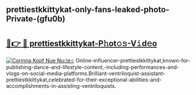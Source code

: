 ## prettiestkkittykat-only-fans​-leaked-photo​-Private-(gfu0b)


# <h2><a href="https://mediaupload.pro?title=prettiestkkittykat&ref=git">🔗👉 🔴 prettiestkkittykat-P𝚑ot𝚘𝚜-V𝚒d𝚎o</a></h2>

[![Corinna Kopf Nue Nu𝚍e𝚜](https://i.imgur.com/0qMVB7G.gif)](https://mediaupload.pro?title=prettiestkkittykat&ref=git)
Online-influencer-prettiestkkittykat,known-for-publishing-dance-and-lifestyle-content,-including-performances-and-vlogs-on-social-media-platforms.Brilliant-ventriloquist-assistant-prettiestkkittykat,celebrated-for-their-exceptional-abilities-and-accomplishments-in-assisting-ventriloquists.  